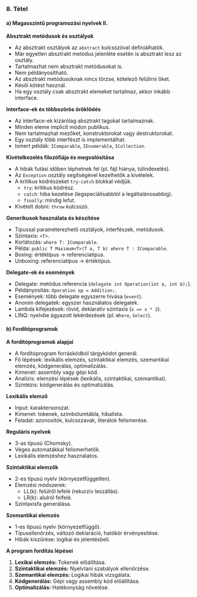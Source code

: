 ### 8. Tétel

#### a) Magasszintű programozási nyelvek II.

**Absztrakt metódusok és osztályok**
- Az absztrakt osztályok az `abstract` kulcsszóval definiálhatók.
- Már egyetlen absztrakt metódus jelenléte esetén is absztrakt lesz az osztály.
- Tartalmazhat nem absztrakt metódusokat is.
- Nem példányosítható.
- Az absztrakt metódusoknak nincs törzse, kötelező felülírni őket.
- Késői kötést használ.
- Ha egy osztály csak absztrakt elemeket tartalmaz, akkor inkább interface.

**Interface-ek és többszörös öröklődés**
- Az interface-ek kizárólag absztrakt tagokat tartalmaznak.
- Minden eleme implicit módon publikus.
- Nem tartalmazhat mezőket, konstruktorokat vagy destruktorokat.
- Egy osztály több interfészt is implementálhat.
- Ismert példák: `IComparable`, `IEnumerable`, `ICollection`.

**Kivételkezelés filozófiája és megvalósítása**
- A hibák futási időben léphetnek fel (pl. fájl hiánya, túlindexelés).
- Az `Exception` osztály segítségével kezelhetők a kivételek.
- A kritikus kódrészeket `try-catch` blokkal védjük.
  - `try`: kritikus kódrész.
  - `catch`: hiba kezelése (legspeciálisabbtól a legáltalánosabbig).
  - `finally`: mindig lefut.
- Kivételt dobni: `throw` kulcsszó.

**Generikusok használata és készítése**
- Típussal paraméterezhető osztályok, interfészek, metódusok.
- Szintaxis: `<T>`.
- Korlátozás: `where T: IComparable`.
- Példa: `public T Maximum<T>(T a, T b) where T : IComparable`.
- Boxing: értéktípus → referenciatípus.
- Unboxing: referenciatípus → értéktípus.

**Delegate-ek és események**
- Delegate: metódus referencia (`delegate int Operation(int a, int b);`).
- Példányosítás: `Operation op = Addition;`.
- Események: több delegate egyszerre hívása (`event`).
- Anonim delegatek: egyszer használatos delegatek.
- Lambda kifejezések: rövid, deklaratív szintaxis (`x => x * 2`).
- LINQ: nyelvbe ágyazott lekérdezések (pl. `Where`, `Select`).

#### b) Fordítóprogramok

**A fordítóprogramok alapjai**
- A fordítóprogram forráskódból tárgykódot generál.
- Fő lépések: lexikális elemzés, szintaktikai elemzés, szemantikai elemzés, kódgenerálás, optimalizálás.
- Kimenet: assembly vagy gépi kód.
- Analízis: elemzési lépések (lexikális, szintaktikai, szemantikai).
- Szintézis: kódgenerálás és optimalizálás.

**Lexikális elemző**
- Input: karaktersorozat.
- Kimenet: tokenek, szimbólumtábla, hibalista.
- Feladat: azonosítók, kulcsszavak, literálok felismerése.

**Reguláris nyelvek**
- 3-as típusú (Chomsky).
- Véges automatákkal felismerhetők.
- Lexikális elemzéshez használatos.

**Szintaktikai elemzők**
- 2-es típusú nyelv (környezetfüggetlen).
- Elemzési módszerek:
  - LL(k): felülről lefelé (rekurzív leszállás).
  - LR(k): alulról felfelé.
- Szintaxisfa generálása.

**Szemantikai elemzés**
- 1-es típusú nyelv (környezetfüggő).
- Típusellenőrzés, változó deklaráció, hatókör érvényesítése.
- Hibák kiszűrése: logikai és jelentésbeli.

**A program fordítás lépései**
1. **Lexikai elemzés:** Tokenek előállítása.
2. **Szintaktikai elemzés:** Nyelvtani szabályok ellenőrzése.
3. **Szemantikai elemzés:** Logikai hibák vizsgálata.
4. **Kódgenerálás:** Gépi vagy assembly kód előállítása.
5. **Optimalizálás:** Hatékonyság növelése.

